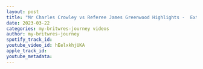 ```yaml
---
layout: post
title: "Mr Charles Crowley vs Referee James Greenwood Highlights -  Extreme Fields 2022"
date: 2023-03-22
categories: my-britwres-journey videos
author: my-britwres-journey
spotify_track_id: 
youtube_video_id: hEelxkhjUKA
apple_track_id: 
youtube_metadata: 
---
```

